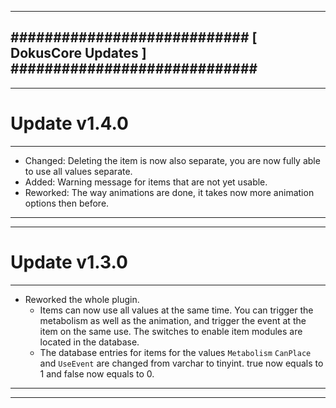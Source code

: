 --------------------------------------------------------------------------------
############################ [ DokusCore Updates ] #############################
--------------------------------------------------------------------------------
--------------------------------------------------------------------------------
# Update v1.4.0
--------------------------------------------------------------------------------
- Changed: Deleting the item is now also separate, you are now fully able to
  use all values separate.
- Added: Warning message for items that are not yet usable.
- Reworked: The way animations are done, it takes now more animation options
  then before.
--------------------------------------------------------------------------------
--------------------------------------------------------------------------------
# Update v1.3.0
--------------------------------------------------------------------------------
- Reworked the whole plugin.
  - Items can now use all values at the same time. You can trigger the metabolism
    as well as the animation, and trigger the event at the item on the same use.
    The switches to enable item modules are located in the database.
  - The database entries for items for the values `Metabolism` `CanPlace` and
    `UseEvent` are changed from varchar to tinyint. true now equals to 1 and
    false now equals to 0.
--------------------------------------------------------------------------------
--------------------------------------------------------------------------------
